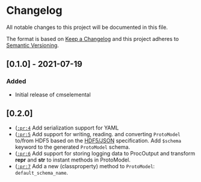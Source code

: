 # Changelog
All notable changes to this project will be documented in this file.

The format is based on [Keep a Changelog](https://keepachangelog.com/en/1.0.0/) and this project adheres to [Semantic Versioning](https://semver.org/spec/v2.0.0.html).

## [0.1.0] - 2021-07-19
### Added

- Initial release of cmselemental

## [0.2.0]

- ([`:pr:4`](https://github.com/MolSSI/cmselemental/pull/4) Add serialization support for YAML
- ([`:pr:5`](https://github.com/MolSSI/cmselemental/pull/5) Add support for writing, reading. and converting `ProtoModel` to/from HDF5 based on the [HDF5/JSON](https://hdf5-json.readthedocs.io) specification. Add `$schema` keyword to the generated `ProtoModel` schema.
- ([`:pr:6`](https://github.com/MolSSI/cmselemental/pull/6) Add support for storing logging data to ProcOutput and transform __repr__ and __str__ to instant methods in ProtoModel.
- ([`:pr:7`](https://github.com/MolSSI/cmselemental/pull/7) Add a new (classproperty) method to `ProtoModel`: `default_schema_name`.

